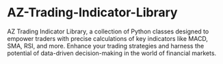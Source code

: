 # AZ-Trading-Indicator-Library
AZ Trading Indicator Library, a collection of Python classes designed to empower traders with precise calculations of key indicators like MACD, SMA, RSI, and more. Enhance your trading strategies and harness the potential of data-driven decision-making in the world of financial markets.
